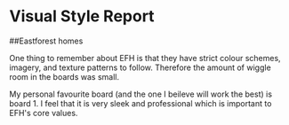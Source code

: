 # Visual Style Report

##Eastforest homes

One thing to remember about EFH is that they have strict colour schemes, imagery, and texture patterns to follow. Therefore the amount of wiggle room in the boards was small.

My personal favourite board (and the one I beileve will work the best) is board 1. I feel that it is very sleek and professional which is important to EFH's core values.

